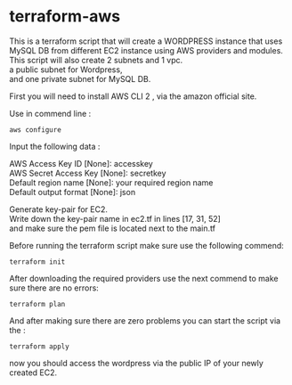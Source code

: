 # terraform-aws
This is a terraform script that will create a WORDPRESS instance that uses MySQL DB from different EC2 instance using AWS providers and modules.  
This script will also create 2 subnets and 1 vpc.  
a public subnet for Wordpress,  
and one private subnet for MySQL DB.  

First you will need to install AWS CLI 2 , via the amazon official site.  

Use in commend line :

```aws configure```

Input the following data : 

AWS Access Key ID [None]: accesskey  
AWS Secret Access Key [None]: secretkey  
Default region name [None]: your required region name    
Default output format [None]: json

Generate key-pair for EC2.  
Write down the key-pair name in ec2.tf in lines [17, 31, 52]  
and make sure the pem file is located next to the main.tf


Before running the terraform script make sure use the following commend:   

```terraform init```

After downloading the required providers use the next commend to make sure there are no errors:  

```terraform plan```

And after making sure there are zero problems you can start the script via the :

```terraform apply```

now you should access the wordpress via the public IP of your newly created EC2.

